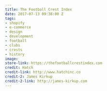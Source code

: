 ```yaml
---
title: The Football Crest Index
date: 2017-07-13 09:38:00 Z
tags:
- shopify
- e-commerce
- design
- development
- football
- clubs
- crests
- history
image: 
store-link: https://thefootballcrestindex.com
credit: Hatch
credit-link: http://www.hatchinc.co
credit-2: James Kirkup
credit-2-link: http://james-kirkup.com
---
```



